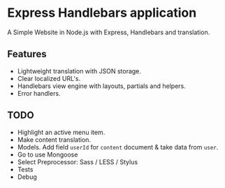 Express Handlebars application
==============================

A Simple Website in Node.js with Express, Handlebars and translation.

## Features
* Lightweight translation with JSON storage.
* Clear localized URL's.
* Handlebars view engine with layouts, partials and helpers.
* Error handlers.

## TODO
* Highlight an active menu item.
* Make content translation.
* Models. Add field `userId` for `content` document & take data from `user`.
* Go to use Mongoose
* Select Preprocessor: Sass / LESS / Stylus
* Tests
* Debug
